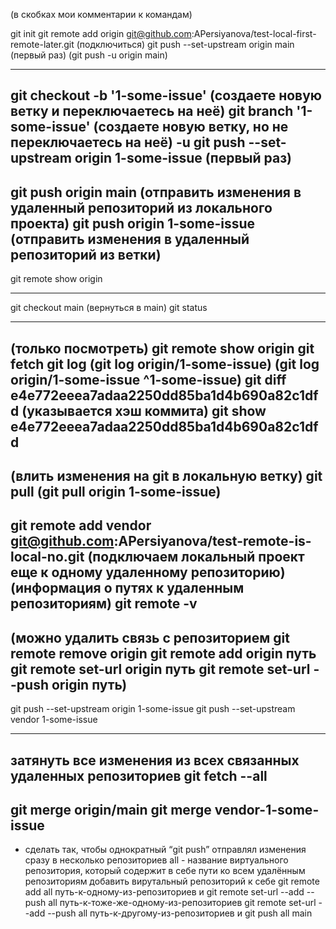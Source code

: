 (в скобках мои комментарии к командам)

git init
git remote add origin git@github.com:APersiyanova/test-local-first-remote-later.git (подключиться)
git push --set-upstream origin main (первый раз) (git push -u origin main)

----
git checkout -b '1-some-issue' (создаете новую ветку и переключаетесь на неё)
git branch '1-some-issue' (создаете новую ветку, но не переключаетесь на неё)
         -u
git push --set-upstream origin 1-some-issue (первый раз)
----
git push origin main (отправить изменения в удаленный репозиторий из локального проекта)
git push origin 1-some-issue (отправить изменения в удаленный репозиторий из ветки)
----
git remote show origin

---- 
git checkout main (вернуться в main)
git status

----
(только посмотреть)
git remote show origin
git fetch
git log (git log origin/1-some-issue) (git log origin/1-some-issue ^1-some-issue)
git diff e4e772eeea7adaa2250dd85ba1d4b690a82c1dfd (указывается хэш коммита)
git show e4e772eeea7adaa2250dd85ba1d4b690a82c1dfd
----
(влить изменения на git в локальную ветку)
git pull (git pull origin 1-some-issue)
----
git remote add vendor git@github.com:APersiyanova/test-remote-is-local-no.git (подключаем локальный проект еще к одному удаленному репозиторию)
(информация о путях к удаленным репозиториям)
git remote -v
---- 
(можно удалить связь с репозиторием
git remote remove origin
git remote add origin путь
git remote set-url origin путь
git remote set-url --push origin путь)
----

git push --set-upstream origin 1-some-issue
git push --set-upstream vendor 1-some-issue

----
затянуть все изменения из всех связанных удаленных репозиториев
git fetch --all
----
git merge origin/main
git merge vendor-1-some-issue
----
- сделать так, чтобы однократный “git push” отправлял изменения сразу в несколько репозиториев
all - название виртуального репозитория, который содержит в себе пути ко всем удалённым репозиториям
добавить вирутальный репозиторий к себе
git remote add all путь-к-одному-из-репозиториев
и
git remote set-url --add --push all путь-к-тоже-же-одному-из-репозиториев
git remote set-url --add --push all путь-к-другому-из-репозиториев
и 
git push all main
